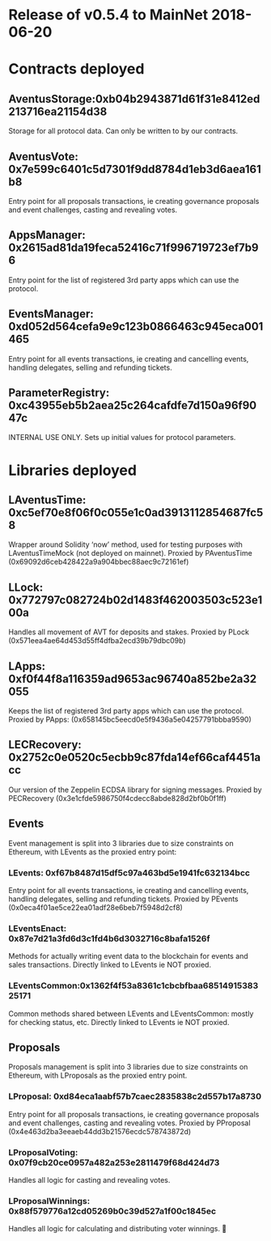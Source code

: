 # Release of v0.5.4 to MainNet 2018-06-20

# Contracts deployed
## AventusStorage:0xb04b2943871d61f31e8412ed213716ea21154d38
Storage for all protocol data. Can only be written to by our contracts.
## AventusVote: 0x7e599c6401c5d7301f9dd8784d1eb3d6aea161b8
Entry point for all proposals transactions, ie creating governance proposals and event challenges, casting and revealing votes.
## AppsManager: 0x2615ad81da19feca52416c71f996719723ef7b96
Entry point for the list of registered 3rd party apps which can use the protocol.
## EventsManager: 0xd052d564cefa9e9c123b0866463c945eca001465
Entry point for all events transactions, ie creating and cancelling events, handling delegates, selling and refunding tickets.
## ParameterRegistry: 0xc43955eb5b2aea25c264cafdfe7d150a96f9047c
INTERNAL USE ONLY. Sets up initial values for protocol parameters.

# Libraries deployed
## LAventusTime: 0xc5ef70e8f06f0c055e1c0ad3913112854687fc58
Wrapper around Solidity ‘now’ method, used for testing purposes with LAventusTimeMock (not deployed on mainnet).
Proxied by PAventusTime (0x69092d6ceb428422a9a904bbec88aec9c72161ef)
## LLock: 0x772797c082724b02d1483f462003503c523e100a
Handles all movement of AVT for deposits and stakes.
Proxied by PLock (0x571eea4ae64d453d55ff4dfba2ecd39b79dbc09b)
## LApps: 0xf0f44f8a116359ad9653ac96740a852be2a32055
Keeps the list of registered 3rd party apps which can use the protocol.
Proxied by PApps: (0x658145bc5eecd0e5f9436a5e04257791bbba9590)
## LECRecovery: 0x2752c0e0520c5ecbb9c87fda14ef66caf4451acc
Our version of the Zeppelin ECDSA library for signing messages.
Proxied by PECRecovery (0x3e1cfde5986750f4cdecc8abde828d2bf0b0f1ff)
## Events
Event management is split into 3 libraries due to size constraints on Ethereum, with LEvents as the proxied entry point:
### LEvents: 0xf67b8487d15df5c97a463bd5e1941fc632134bcc
Entry point for all events transactions, ie creating and cancelling events, handling delegates, selling and refunding tickets.
Proxied by PEvents (0x0eca4f01ae5ce22ea01adf28e6beb7f5948d2cf8)
### LEventsEnact: 0x87e7d21a3fd6d3c1fd4b6d3032716c8bafa1526f
Methods for actually writing event data to the blockchain for events and sales transactions. Directly linked to LEvents ie NOT proxied.
### LEventsCommon:0x1362f4f53a8361c1cbcbfbaa6851491538325171
Common methods shared between LEvents and LEventsCommon: mostly for checking status, etc. Directly linked to LEvents ie NOT proxied.
## Proposals
Proposals management is split into 3 libraries due to size constraints on Ethereum, with LProposals as the proxied entry point.
### LProposal: 0xd84eca1aabf57b7caec2835838c2d557b17a8730
Entry point for all proposals transactions, ie creating governance proposals and event challenges, casting and revealing votes.
Proxied by PProposal (0x4e463d2ba3eeaeb44dd3b21576ecdc578743872d)
### LProposalVoting: 0x07f9cb20ce0957a482a253e2811479f68d424d73
Handles all logic for casting and revealing votes.
### LProposalWinnings: 0x88f579776a12cd05269b0c39d527a1f00c1845ec
Handles all logic for calculating and distributing voter winnings.
